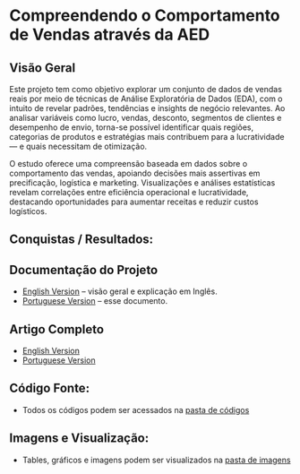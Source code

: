 # Compreendendo o Comportamento de Vendas através da AED 

## Visão Geral
Este projeto tem como objetivo explorar um conjunto de dados de vendas reais por meio de técnicas de Análise Exploratória de Dados (EDA), com o intuito de revelar padrões, 
tendências e insights de negócio relevantes. Ao analisar variáveis como lucro, vendas, desconto, segmentos de clientes e desempenho de envio, torna-se possível identificar quais regiões, 
categorias de produtos e estratégias mais contribuem para a lucratividade — e quais necessitam de otimização.

O estudo oferece uma compreensão baseada em dados sobre o comportamento das vendas, apoiando decisões mais assertivas em precificação, logística e marketing. Visualizações e análises estatísticas 
revelam correlações entre eficiência operacional e lucratividade, destacando oportunidades para aumentar receitas e reduzir custos logísticos.

## Conquistas / Resultados:

## Documentação do Projeto
- [English Version](README.md) – visão geral e explicação em Inglês. 
- [Portuguese Version](README_PT.md) – esse documento.

## Artigo Completo
- [English Version]()
- [Portuguese Version]()

## Código Fonte:
- Todos os códigos podem ser acessados na [pasta de códigos](https://github.com/Benfluc/Projects/tree/main/project5/codes)  

## Imagens e Visualização:
- Tables, gráficos e imagens podem ser visualizados na [pasta de imagens](https://github.com/Benfluc/Projects/tree/main/project5/imgs)

